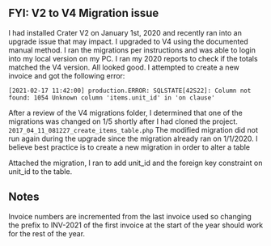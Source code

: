## FYI: V2 to V4 Migration issue
I had installed Crater V2 on January 1st, 2020 and recently ran into an upgrade issue that may impact. 
I upgraded to V4 using the documented manual method. I ran the migrations per instructions and was able to login into my local version on my PC. 
I ran my 2020 reports to check if the totals matched the V4 version. All looked good. 
I attempted to create a new invoice and got the following error:

`[2021-02-17 11:42:00] production.ERROR: SQLSTATE[42S22]: Column not found: 1054 Unknown column 'items.unit_id' in 'on clause'`

After a review of the V4 migrations folder, I determined that one of the migrations was changed on 1/5 shortly after I had cloned the project.
`2017_04_11_081227_create_items_table.php`
The modified migration did not run again during the upgrade since the migration already ran on 1/1/2020. 
I believe best practice is to create a new migration in order to alter a table

Attached the migration, I ran to add unit_id and the foreign key constraint on unit_id to the table.

## Notes
Invoice numbers are incremented from the last invoice used so changing the prefix to INV-2021 of the first invoice at the start of the year
should work for the rest of the year.
